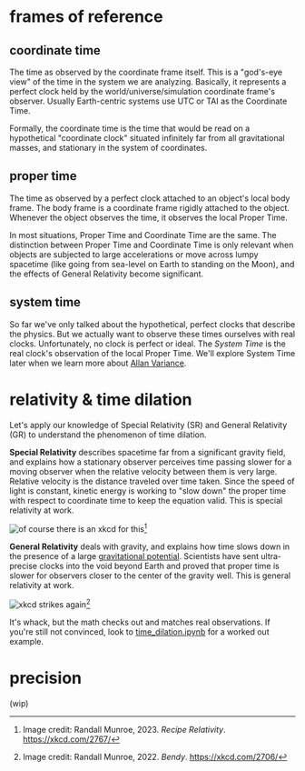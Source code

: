 # frames of reference
## coordinate time
The time as observed by the coordinate frame itself. This is a "god's-eye view" of the time in the system we are
analyzing. Basically, it represents a perfect clock held by the world/universe/simulation coordinate frame's observer.
Usually Earth-centric systems use UTC or TAI as the Coordinate Time.

Formally, the coordinate time is the time that would be read on a hypothetical "coordinate clock" situated infinitely
far from all gravitational masses, and stationary in the system of coordinates.
## proper time
The time as observed by a perfect clock attached to an object's local body frame. The body frame is a coordinate frame
rigidly attached to the object. Whenever the object observes the time, it observes the local Proper Time.

In most situations, Proper Time and Coordinate Time are the same. The distinction between Proper Time and Coordinate
Time is only relevant when objects are subjected to large accelerations or move across lumpy spacetime (like going from
sea-level on Earth to standing on the Moon), and the effects of General Relativity become significant.

## system time
So far we've only talked about the hypothetical, perfect clocks that describe the physics. But we actually want to
observe these times ourselves with real clocks. Unfortunately, no clock is perfect or ideal. The _System Time_ is the
real clock's observation of the local Proper Time. We'll explore System Time later when we learn more about
[Allan Variance](https://en.wikipedia.org/wiki/Allan_variance).

# relativity & time dilation
Let's apply our knowledge of Special Relativity (SR) and General Relativity (GR) to understand the phenomenon of time
dilation.

**Special Relativity** describes spacetime far from a significant gravity field, and explains how a stationary observer
perceives time passing slower for a moving observer when the relative velocity between them is very large. Relative
velocity is the distance traveled over time taken. Since the speed of light is constant, kinetic energy is working to
"slow down" the proper time with respect to coordinate time to keep the equation valid. This is special relativity at
work.

![of course there is an xkcd for this](https://imgs.xkcd.com/comics/recipe_relativity.png)[^1]

**General Relativity** deals with gravity, and explains how time slows down in the presence of a large
[gravitational potential](./potentials.md). Scientists have sent ultra-precise clocks into the void beyond Earth and
proved that proper time is slower for observers closer to the center of the gravity well. This is general relativity at
work.

![xkcd strikes again](https://www.explainxkcd.com/wiki/images/thumb/e/ed/bendy_2x.png/437px-bendy_2x.png)[^2]

It's whack, but the math checks out and matches real observations. If you're still not convinced, look to
[time_dilation.ipynb](../notebooks/time_dilation.md) for a worked out example.

# precision
(wip)


[^1]: Image credit: Randall Munroe, 2023. _Recipe Relativity_. https://xkcd.com/2767/

[^2]: Image credit: Randall Munroe, 2022. _Bendy_. https://xkcd.com/2706/